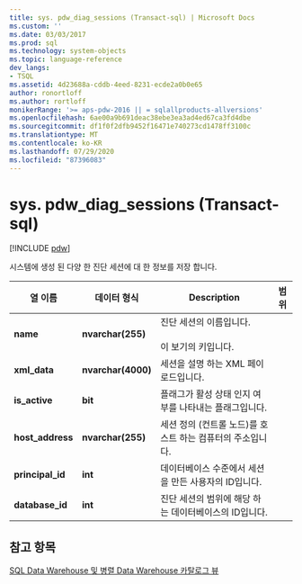 ```yaml
---
title: sys. pdw_diag_sessions (Transact-sql) | Microsoft Docs
ms.custom: ''
ms.date: 03/03/2017
ms.prod: sql
ms.technology: system-objects
ms.topic: language-reference
dev_langs:
- TSQL
ms.assetid: 4d23688a-cddb-4eed-8231-ecde2a0b0e65
author: ronortloff
ms.author: rortloff
monikerRange: '>= aps-pdw-2016 || = sqlallproducts-allversions'
ms.openlocfilehash: 6ae00a9b691deac38ebe3ea3ad4ed67ca3fd4dbe
ms.sourcegitcommit: df1f0f2dfb9452f16471e740273cd1478ff3100c
ms.translationtype: MT
ms.contentlocale: ko-KR
ms.lasthandoff: 07/29/2020
ms.locfileid: "87396083"
---
```

# <a name="syspdw_diag_sessions-transact-sql"></a>sys. pdw_diag_sessions (Transact-sql)
[!INCLUDE [pdw](../../includes/applies-to-version/pdw.md)]

  시스템에 생성 된 다양 한 진단 세션에 대 한 정보를 저장 합니다.  
  
|열 이름|데이터 형식|Description|범위|  
|-----------------|---------------|-----------------|-----------|  
|**name**|**nvarchar(255)**|진단 세션의 이름입니다.<br /><br /> 이 보기의 키입니다.||  
|**xml_data**|**nvarchar(4000)**|세션을 설명 하는 XML 페이로드입니다.||  
|**is_active**|**bit**|플래그가 활성 상태 인지 여부를 나타내는 플래그입니다.||  
|**host_address**|**nvarchar(255)**|세션 정의 (컨트롤 노드)를 호스트 하는 컴퓨터의 주소입니다.||  
|**principal_id**|**int**|데이터베이스 수준에서 세션을 만든 사용자의 ID입니다.||  
|**database_id**|**int**|진단 세션의 범위에 해당 하는 데이터베이스의 ID입니다.|  
  
## <a name="see-also"></a>참고 항목  
 [SQL Data Warehouse 및 병렬 Data Warehouse 카탈로그 뷰](../../relational-databases/system-catalog-views/sql-data-warehouse-and-parallel-data-warehouse-catalog-views.md)  
  
  

